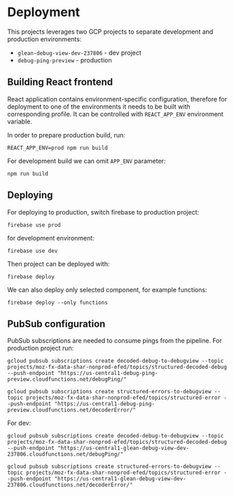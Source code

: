 # Deployment
This projects leverages two GCP projects to separate development and production environments:
* `glean-debug-view-dev-237806` - dev project
* `debug-ping-preview` - production

## Building React frontend
React application contains environment-specific configuration, therefore for deployment to one of the environments it needs to be built with corresponding profile. It can be controlled with `REACT_APP_ENV` environment variable.

In order to prepare production build, run:
```
REACT_APP_ENV=prod npm run build
```
For development build we can omit `APP_ENV` parameter:
```
npm run build
```

## Deploying
For deploying to production, switch firebase to production project:
```
firebase use prod
```
for development environment:
```
firebase use dev
```
Then project can be deployed with:
```
firebase deploy
```
We can also deploy only selected component, for example functions:
```
firebase deploy --only functions
```

## PubSub configuration
PubSub subscriptions are needed to consume pings from the pipeline. For production project run:
```
gcloud pubsub subscriptions create decoded-debug-to-debugview --topic projects/moz-fx-data-shar-nonprod-efed/topics/structured-decoded-debug --push-endpoint "https://us-central1-debug-ping-preview.cloudfunctions.net/debugPing/"

gcloud pubsub subscriptions create structured-errors-to-debugview --topic projects/moz-fx-data-shar-nonprod-efed/topics/structured-error --push-endpoint "https://us-central1-debug-ping-preview.cloudfunctions.net/decoderError/"
```
For dev:
```
gcloud pubsub subscriptions create decoded-debug-to-debugview --topic projects/moz-fx-data-shar-nonprod-efed/topics/structured-decoded-debug --push-endpoint "https://us-central1-glean-debug-view-dev-237806.cloudfunctions.net/debugPing/"

gcloud pubsub subscriptions create structured-errors-to-debugview --topic projects/moz-fx-data-shar-nonprod-efed/topics/structured-error --push-endpoint "https://us-central1-glean-debug-view-dev-237806.cloudfunctions.net/decoderError/"
```
